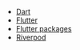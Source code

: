 - [Dart](https://dart.dev/guides)
- [Flutter](https://docs.flutter.dev)
- [Flutter packages](https://pub.dev)
- [Riverpod](https://riverpod.dev/docs/getting_started)

